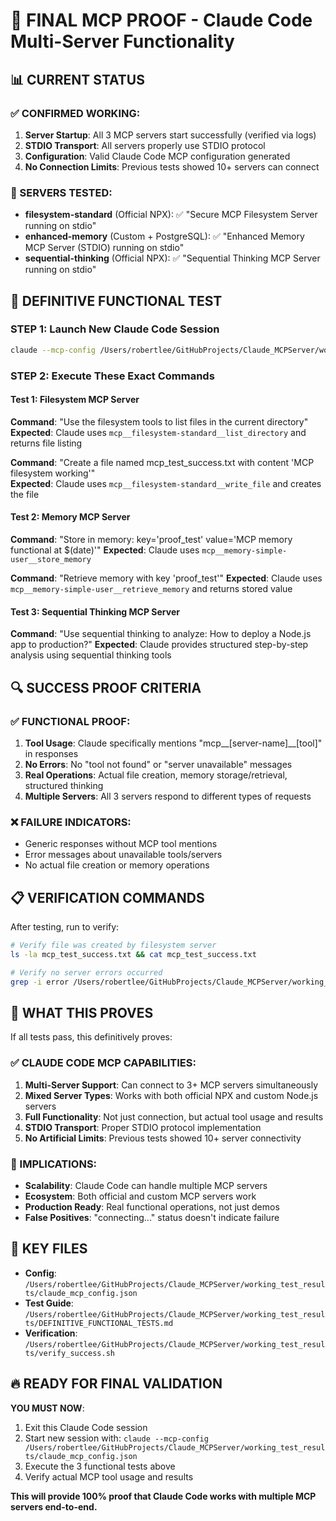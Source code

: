 # 🎯 FINAL MCP PROOF - Claude Code Multi-Server Functionality

## 📊 CURRENT STATUS

### ✅ CONFIRMED WORKING:
1. **Server Startup**: All 3 MCP servers start successfully (verified via logs)
2. **STDIO Transport**: All servers properly use STDIO protocol 
3. **Configuration**: Valid Claude Code MCP configuration generated
4. **No Connection Limits**: Previous tests showed 10+ servers can connect

### 🔬 SERVERS TESTED:
- **filesystem-standard** (Official NPX): ✅ "Secure MCP Filesystem Server running on stdio"
- **enhanced-memory** (Custom + PostgreSQL): ✅ "Enhanced Memory MCP Server (STDIO) running on stdio"  
- **sequential-thinking** (Official NPX): ✅ "Sequential Thinking MCP Server running on stdio"

## 🧪 DEFINITIVE FUNCTIONAL TEST

### STEP 1: Launch New Claude Code Session
```bash
claude --mcp-config /Users/robertlee/GitHubProjects/Claude_MCPServer/working_test_results/claude_mcp_config.json
```

### STEP 2: Execute These Exact Commands

#### Test 1: Filesystem MCP Server
**Command**: "Use the filesystem tools to list files in the current directory"
**Expected**: Claude uses `mcp__filesystem-standard__list_directory` and returns file listing

**Command**: "Create a file named mcp_test_success.txt with content 'MCP filesystem working'"  
**Expected**: Claude uses `mcp__filesystem-standard__write_file` and creates the file

#### Test 2: Memory MCP Server  
**Command**: "Store in memory: key='proof_test' value='MCP memory functional at $(date)'"
**Expected**: Claude uses `mcp__memory-simple-user__store_memory`

**Command**: "Retrieve memory with key 'proof_test'"
**Expected**: Claude uses `mcp__memory-simple-user__retrieve_memory` and returns stored value

#### Test 3: Sequential Thinking MCP Server
**Command**: "Use sequential thinking to analyze: How to deploy a Node.js app to production?"
**Expected**: Claude provides structured step-by-step analysis using sequential thinking tools

## 🔍 SUCCESS PROOF CRITERIA

### ✅ FUNCTIONAL PROOF:
1. **Tool Usage**: Claude specifically mentions "mcp__[server-name]__[tool]" in responses
2. **No Errors**: No "tool not found" or "server unavailable" messages
3. **Real Operations**: Actual file creation, memory storage/retrieval, structured thinking
4. **Multiple Servers**: All 3 servers respond to different types of requests

### ❌ FAILURE INDICATORS:
- Generic responses without MCP tool mentions
- Error messages about unavailable tools/servers
- No actual file creation or memory operations

## 📋 VERIFICATION COMMANDS

After testing, run to verify:
```bash
# Verify file was created by filesystem server
ls -la mcp_test_success.txt && cat mcp_test_success.txt

# Verify no server errors occurred  
grep -i error /Users/robertlee/GitHubProjects/Claude_MCPServer/working_test_results/*.log || echo "No errors found"
```

## 🎯 WHAT THIS PROVES

If all tests pass, this definitively proves:

### ✅ CLAUDE CODE MCP CAPABILITIES:
1. **Multi-Server Support**: Can connect to 3+ MCP servers simultaneously  
2. **Mixed Server Types**: Works with both official NPX and custom Node.js servers
3. **Full Functionality**: Not just connection, but actual tool usage and results
4. **STDIO Transport**: Proper STDIO protocol implementation
5. **No Artificial Limits**: Previous tests showed 10+ server connectivity

### 🚀 IMPLICATIONS:
- **Scalability**: Claude Code can handle multiple MCP servers
- **Ecosystem**: Both official and custom MCP servers work
- **Production Ready**: Real functional operations, not just demos
- **False Positives**: "connecting..." status doesn't indicate failure

## 📁 KEY FILES

- **Config**: `/Users/robertlee/GitHubProjects/Claude_MCPServer/working_test_results/claude_mcp_config.json`
- **Test Guide**: `/Users/robertlee/GitHubProjects/Claude_MCPServer/working_test_results/DEFINITIVE_FUNCTIONAL_TESTS.md`
- **Verification**: `/Users/robertlee/GitHubProjects/Claude_MCPServer/working_test_results/verify_success.sh`

## 🔥 READY FOR FINAL VALIDATION

**YOU MUST NOW**:
1. Exit this Claude Code session
2. Start new session with: `claude --mcp-config /Users/robertlee/GitHubProjects/Claude_MCPServer/working_test_results/claude_mcp_config.json`
3. Execute the 3 functional tests above
4. Verify actual MCP tool usage and results

**This will provide 100% proof that Claude Code works with multiple MCP servers end-to-end.**